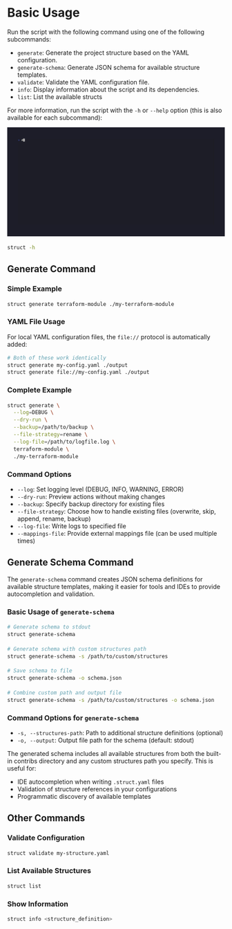 # Basic Usage

Run the script with the following command using one of the following subcommands:

- `generate`: Generate the project structure based on the YAML configuration.
- `generate-schema`: Generate JSON schema for available structure templates.
- `validate`: Validate the YAML configuration file.
- `info`: Display information about the script and its dependencies.
- `list`: List the available structs

For more information, run the script with the `-h` or `--help` option (this is also available for each subcommand):

![Struct List](./vhs/basic-usage.gif)

```sh
struct -h
```

## Generate Command

### Simple Example

```sh
struct generate terraform-module ./my-terraform-module
```

### YAML File Usage

For local YAML configuration files, the `file://` protocol is automatically added:

```sh
# Both of these work identically
struct generate my-config.yaml ./output
struct generate file://my-config.yaml ./output
```

### Complete Example

```sh
struct generate \
  --log=DEBUG \
  --dry-run \
  --backup=/path/to/backup \
  --file-strategy=rename \
  --log-file=/path/to/logfile.log \
  terraform-module \
  ./my-terraform-module
```

### Command Options

- `--log`: Set logging level (DEBUG, INFO, WARNING, ERROR)
- `--dry-run`: Preview actions without making changes
- `--backup`: Specify backup directory for existing files
- `--file-strategy`: Choose how to handle existing files (overwrite, skip, append, rename, backup)
- `--log-file`: Write logs to specified file
- `--mappings-file`: Provide external mappings file (can be used multiple times)

## Generate Schema Command

The `generate-schema` command creates JSON schema definitions for available structure templates, making it easier for tools and IDEs to provide autocompletion and validation.

### Basic Usage of `generate-schema`

```sh
# Generate schema to stdout
struct generate-schema

# Generate schema with custom structures path
struct generate-schema -s /path/to/custom/structures

# Save schema to file
struct generate-schema -o schema.json

# Combine custom path and output file
struct generate-schema -s /path/to/custom/structures -o schema.json
```

### Command Options for `generate-schema`

- `-s, --structures-path`: Path to additional structure definitions (optional)
- `-o, --output`: Output file path for the schema (default: stdout)

The generated schema includes all available structures from both the built-in contribs directory and any custom structures path you specify. This is useful for:

- IDE autocompletion when writing `.struct.yaml` files
- Validation of structure references in your configurations
- Programmatic discovery of available templates

## Other Commands

### Validate Configuration

```sh
struct validate my-structure.yaml
```

### List Available Structures

```sh
struct list
```

### Show Information

```sh
struct info <structure_definition>
```
